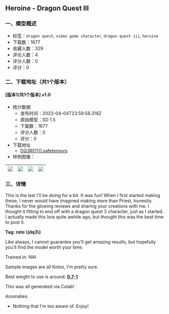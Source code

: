## Heroine - Dragon Quest III
### 一、模型概述

- 标签：`dragon quest`, `video game character`, `dragon quest iii`, `heroine`
- 下载数：1677
- 收藏人数：329
- 评论人数：4
- 评分人数：0
- 评分：0

### 二、下载地址（共1个版本）

#### [版本1/共1个版本] v1.0

- 统计数据
  - 发布时间：2023-04-04T23:59:58.318Z
  - 原始模型：SD 1.5
  - 下载数：1677
  - 评分人数：0
  - 评分：0
- 下载地址
  - [DQ3ROTO.safetensors](https://civitai.com/api/download/models/36455)
- 样例图像：

| <img src="https://image.civitai.com/xG1nkqKTMzGDvpLrqFT7WA/dd1d82d9-99b1-4574-b29c-bf211ff66700/width=450/430477.jpeg" /> | <img src="https://image.civitai.com/xG1nkqKTMzGDvpLrqFT7WA/09472d76-9ff5-4b50-2e98-00d91c48f900/width=450/430464.jpeg" /> | <img src="https://image.civitai.com/xG1nkqKTMzGDvpLrqFT7WA/eb0a5c5e-2309-44c5-8df3-4a8edbce2e00/width=450/430476.jpeg" /> | <img src="https://image.civitai.com/xG1nkqKTMzGDvpLrqFT7WA/1aeca44c-6949-49cc-a1a0-d4e1a0c01e00/width=450/430473.jpeg" /> |
| ---- | ---- | ---- | ---- |


### 三、详情
<p>This is the last I'll be doing for a bit. It was fun! When I first started making these, I never would have imagined making more than Priest, honestly. Thanks for the glowing reviews and sharing your creations with me. I thought it fitting to end off with a dragon quest 3 character, just as I started. I actually made this lora quite awhile ago, but thought this was the best time to post it.</p><p></p><p><strong>Tag: roto \(dq3\)</strong></p><p></p><p>Like always, I cannot guarantee you'll get amazing results, but hopefully you'll find the model worth your time.</p><p></p><p>Trained in: NAI</p><p></p><p>Sample images are all Kotos, I'm pretty sure.</p><p></p><p>Best weight to use is around: <strong><u>0.7-1</u></strong></p><p></p><p>This was all generated via Colab!</p><p></p><p>Anomalies:</p><ul><li><p>Nothing that I'm too aware of. Enjoy!</p></li></ul>